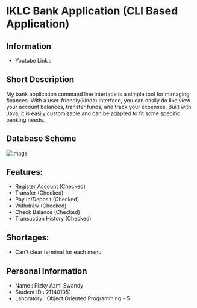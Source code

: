# IKLC Bank Application (CLI Based Application)

## Information
- Youtube Link : 

## Short Description
My bank application command line interface is a simple tool for managing finances. With a user-friendly(kinda) interface, you can easily do like view your account balances, transfer funds, and track your expenses. Built with Java, it is easily customizable and can be adapted to fit some specific banking needs.

## Database Scheme
![image](https://user-images.githubusercontent.com/86555486/235188436-93c3d67a-8ace-4c67-a02b-ff801e9951c9.png)

## Features:
- Register Account (Checked)
- Transfer (Checked)
- Pay In/Deposit (Checked)
- Withdraw (Checked)
- Check Balance (Checked)
- Transaction History (Checked)

## Shortages:
- Can't clear terminal for each menu

## Personal Information
- Name        : Rizky Azmi Swandy
- Student ID  : 211401051
- Laboratory  : Object Oriented Programming - 5
